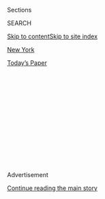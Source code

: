 <div id="app">

<div>

<div>

<div>

<div class="NYTAppHideMasthead css-1q2w90k e1suatyy0">

<div class="section css-ui9rw0 e1suatyy2">

<div class="css-eph4ug er09x8g0">

<div class="css-6n7j50">

</div>

<span class="css-1dv1kvn">Sections</span>

<div class="css-10488qs">

<span class="css-1dv1kvn">SEARCH</span>

</div>

[Skip to content](#site-content)[Skip to site index](#site-index)

</div>

<div id="masthead-section-label" class="css-1wr3we4 eaxe0e00">

[New
York](https://www.nytimes3xbfgragh.onion/section/nyregion)

</div>

<div class="css-10698na e1huz5gh0">

</div>

</div>

<div id="masthead-bar-one" class="section hasLinks css-15hmgas e1csuq9d3">

<div class="css-uqyvli e1csuq9d0">

</div>

<div class="css-1uqjmks e1csuq9d1">

</div>

<div class="css-9e9ivx">

[](https://myaccount.nytimes3xbfgragh.onion/auth/login?response_type=cookie&client_id=vi)

</div>

<div class="css-1bvtpon e1csuq9d2">

[Today’s
Paper](https://www.nytimes3xbfgragh.onion/section/todayspaper)

</div>

</div>

</div>

</div>

<div data-aria-hidden="false">

<div id="site-content" data-role="main">

<div>

<div class="css-1aor85t" style="opacity:0.000000001;z-index:-1;visibility:hidden">

<div class="css-1hqnpie">

<div class="css-epjblv">

<span class="css-17xtcya">[New
York](/section/nyregion)</span><span class="css-x15j1o">|</span><span class="css-fwqvlz">After
Testifying Against the Bloods, Can Tekashi 69
Disappear?</span>

</div>

<div class="css-k008qs">

<div class="css-1iwv8en">

<span class="css-18z7m18"></span>

<div>

</div>

</div>

<span class="css-1n6z4y">https://nyti.ms/351GNVg</span>

<div class="css-1705lsu">

<div class="css-4xjgmj">

<div class="css-4skfbu" data-role="toolbar" data-aria-label="Social Media Share buttons, Save button, and Comments Panel with current comment count" data-testid="share-tools">

  - 
  - 
  - 
  - 
    
    <div class="css-6n7j50">
    
    </div>

  - 

</div>

</div>

</div>

</div>

</div>

</div>

<div class="css-13pd83m">

</div>

<div id="top-wrapper" class="css-1sy8kpn">

<div id="top-slug" class="css-l9onyx">

Advertisement

</div>

[Continue reading the main
story](#after-top)

<div class="ad top-wrapper" style="text-align:center;height:100%;display:block;min-height:250px">

<div id="top" class="place-ad" data-position="top" data-size-key="top">

</div>

</div>

<div id="after-top">

</div>

</div>

<div>

<div id="sponsor-wrapper" class="css-1hyfx7x">

<div id="sponsor-slug" class="css-19vbshk">

Supported by

</div>

[Continue reading the main
story](#after-sponsor)

<div id="sponsor" class="ad sponsor-wrapper" style="text-align:center;height:100%;display:block">

</div>

<div id="after-sponsor">

</div>

</div>

<div class="css-186x18t">

</div>

<div class="css-1vkm6nb ehdk2mb0">

# After Testifying Against the Bloods, Can Tekashi 69 Disappear?

</div>

He became a star witness for prosecutors, drawing death threats. Can a
viral sensation now truly vanish? And would he want to?

<div class="css-79elbk" data-testid="photoviewer-wrapper">

<div class="css-z3e15g" data-testid="photoviewer-wrapper-hidden">

</div>

<div class="css-1a48zt4 ehw59r15" data-testid="photoviewer-children">

![<span class="css-16f3y1r e13ogyst0" data-aria-hidden="true">Daniel
Hernandez, a rapper known as Tekashi6ix9ine, in State Supreme Court in
Manhattan in October
2018.</span><span class="css-cnj6d5 e1z0qqy90" itemprop="copyrightHolder"><span class="css-1ly73wi e1tej78p0">Credit...</span><span><span>Jefferson
Siegel for The New York
Times</span></span></span>](https://static01.graylady3jvrrxbe.onion/images/2019/09/22/nyregion/22Tekashi/22Tekashi-articleLarge.jpg?quality=75&auto=webp&disable=upscale)

</div>

</div>

<div class="css-18e8msd">

<div class="css-vp77d3 epjyd6m0">

<div class="css-hus3qt ey68jwv0" data-aria-hidden="true">

[![Ali
Watkins](https://static01.graylady3jvrrxbe.onion/images/2019/02/20/multimedia/author-ali-watkins/author-ali-watkins-thumbLarge.png
"Ali Watkins")](https://www.nytimes3xbfgragh.onion/by/ali-watkins)

</div>

<div class="css-1baulvz">

By [<span class="css-1baulvz last-byline" itemprop="name">Ali
Watkins</span>](https://www.nytimes3xbfgragh.onion/by/ali-watkins)

</div>

</div>

  - 
    
    <div class="css-ld3wwf e16638kd2">
    
    Published Sept. 22, 2019Updated Sept. 2,
    2020
    
    </div>

  - 
    
    <div class="css-4xjgmj">
    
    <div class="css-pvvomx" data-role="toolbar" data-aria-label="Social Media Share buttons, Save button, and Comments Panel with current comment count" data-testid="share-tools">
    
      - 
      - 
      - 
      - 
        
        <div class="css-6n7j50">
        
        </div>
    
      - 
    
    </div>
    
    </div>

</div>

</div>

<div class="section meteredContent css-1r7ky0e" name="articleBody" itemprop="articleBody">

<div class="css-1fanzo5 StoryBodyCompanionColumn">

<div class="css-53u6y8">

For three short days in September, the rapper
[Tekashi 6ix9ine](https://www.nytimes3xbfgragh.onion/2020/09/02/arts/music/6ix9ine-interview.html)
was back in his element: blowing up the internet. Abandoning his brand
as a professional agitator, the Instagram celebrity became [a star
witness for the federal
government](https://www.nytimes3xbfgragh.onion/2019/09/19/nyregion/tekashi-69-case-testimony-jim-jones.html),
and testified at length about fellow rappers and his former crew, the
Nine Trey Gangsta Bloods.

But when
[6ix9ine](https://www.nytimes3xbfgragh.onion/2019/12/18/nyregion/tekashi-69-sentenced.html)
— whose real name is [Daniel
Hernandez](https://www.nytimes3xbfgragh.onion/2019/12/18/nyregion/tekashi-69-sentenced.html)
— stepped off the witness stand on Thursday, he stepped into an
uncertain future.

The debacle has all but eviscerated Mr. Hernandez’s credibility in rap,
where fellow performers [have branded him a
“snitch.”](https://www.nytimes3xbfgragh.onion/2019/09/25/nyregion/tekashi69-crime-trial.html)
His safety is similarly suspect; the Nine Trey gang has not historically
taken kindly to being double-crossed, and has already threatened to kill
him once.

“I knew I was going to become a target,” he said in court. “I knew they
were going to try and hurt me.”

</div>

</div>

<div class="css-1fanzo5 StoryBodyCompanionColumn">

<div class="css-53u6y8">

*\[Read more of* [*Tekashi 69’s courtroom
testimony*](https://www.nytimes3xbfgragh.onion/2019/09/20/arts/music/tekashi-case-testimony.html)*.\]*

[Mr.
Hernandez](https://www.nytimes3xbfgragh.onion/2019/10/03/nyregion/tekashi-69-guilty.html)
was in court to testify against two of his former confidants, Anthony
Ellison, 31, and Aljermiah Mack, 33, in a sweeping racketeering and
firearms case prosecutors brought against the gang last year. For hours
last week, Mr. Hernandez walked the jury through the inner workings of
Nine Trey, [a prison gang with roots on Rikers
Island](https://www.nytimes3xbfgragh.onion/2019/09/30/nyregion/tekashi-69-trial-gang-violence.html)
in the 1990s.

In doing so, [the rapper may have
decimated](https://www.nytimes3xbfgragh.onion/2019/09/24/nyregion/tekashi-69-witness-protection-program.html)
any remaining good will he had left in the rap industry as he became
both a punch line and a pariah — the subject of intense online vitriol
from his onetime peers, who expressed astonishment at the amount of
information Mr. Hernandez had provided.

Artists including Snoop Dogg, Future and Lil Durk shared memes or
pointed words denouncing 6ix9ine as a snitch, with Meek Mill writing,
“Message of the day don’t be a internet gangsta … be yourself\!”

Minya Oh, best known as Miss Info, the founder of the hip-hop news
website MissInfo.tv and a former host on the rap radio station Hot 97 in
New York, called the 6ix9ine saga a “Greek telenovela tragicomedy,” and
predicted that he would face a complex conundrum upon being released:
curiosity would be at an all-time high, but within the hip-hop
community, so would animus.

“In the attention economy, just knowing that 6ix9ine might open his
mouth somewhere is like shipping platinum,” she said. “But nobody with
any of their own value will ever stand next to him. So he has to exist
in a vacuum and can’t leave his house. All doable things for an artist
in 2019 and beyond.”

</div>

</div>

<div class="css-1fanzo5 StoryBodyCompanionColumn">

<div class="css-53u6y8">

Labels would be reluctant to allow their artists to work with him, Ms.
Oh added, “But they all think when he gets out of jail, he will be a big
draw.”

*\[Read about 6ix9ine’s*
[*first*](https://www.nytimes3xbfgragh.onion/2019/09/17/nyregion/tekashi-69-testifying-court-trial.html?module=inline)*,*
[*second*](https://www.nytimes3xbfgragh.onion/2019/09/18/nyregion/tekashi-69-testifies-testimony-stand-court.html?module=inline)
*and*
[*third*](https://www.nytimes3xbfgragh.onion/2019/09/19/nyregion/tekashi-69-case-testimony-jim-jones.html?module=inline)
*days of testimony.\]*

Mr. Hernandez [pleaded
guilty](https://www.nytimes3xbfgragh.onion/2019/02/01/nyregion/tekashi-69-pleads-guilty.html)
in January to racketeering conspiracy and eight other charges. He faces
a minimum of 47 years in prison. If his cooperation is successful,
prosecutors agreed earlier this year [to lobby for a lighter
sentence](https://www.nytimes3xbfgragh.onion/2019/12/04/nyregion/tekashi-69-sentencing.html).

His utility as an informant has an inevitable expiration date. Mr.
Ellison’s and Mr. Mack’s trial is expected to conclude within days, and
it is unclear whether Mr. Hernandez would testify in any other potential
trials that could stem from the government’s case against Nine Trey.

Prosecutors have indicated he could enter the witness protection
program.

Such a path would not be unprecedented. The government has successfully
relocated and protected high-profile witnesses in the past; mobsters
have started over as bakery owners, and reformed assassins have found
new careers as doll salesmen, two former federal law enforcement
officials said.

“Despite how connected we are, and the appetite for social media content
in this country, there are places where, if this kid gets a haircut and
wears normal clothes, no one would know or care who he is,” said Jay
Kramer, a former F.B.I. official who worked on organized crime cases.

There is almost nothing in Mr. Hernandez’s background that suggests a
capacity for discretion, and it is unlikely the United States Marshals
Service, which runs the witness protection program, would pay for the
removal of Mr. Hernandez’s signature face tattoos.

The rapper, whose rainbow-colored hair has faded to its natural black,
transformed into a thoughtful, conscientious narrator in court. He
paused frequently to translate street slang to the jury, and showed
disarming flashes of naïveté — he asked lawyers to explain large words
and requested clarification about questions.

</div>

</div>

<div class="css-1fanzo5 StoryBodyCompanionColumn">

<div class="css-53u6y8">

That Mr. Hernandez landed in prison because of his affiliation with Nine
Trey is less surprising than his reinvention as an informant.

The Bushwick native linked up with the gang in 2017, he said, after his
first international tour, in Eastern Europe. At the time, Mr.
Hernandez’s bizarre mash-up of heavy metal and hip-hop was confusing —
and compelling — the rap world.

But his style shifted considerably that year, when he returned to
Brooklyn and partnered with the Nine Trey gang. His multiplatinum
breakout single, “GUMMO,” featured several purported members of Nine
Trey in the track’s music video, which went viral.

“That’s what people liked,” he said of the gang affiliation. “It was
just a formula, a blueprint that I found that worked.”

</div>

</div>

<div class="css-79elbk" data-testid="photoviewer-wrapper">

<div class="css-z3e15g" data-testid="photoviewer-wrapper-hidden">

</div>

<div class="css-1a48zt4 ehw59r15" data-testid="photoviewer-children">

![<span class="css-16f3y1r e13ogyst0" data-aria-hidden="true">Mr.
Hernandez, performing in Milan last
year.</span><span class="css-cnj6d5 e1z0qqy90" itemprop="copyrightHolder"><span class="css-1ly73wi e1tej78p0">Credit...</span><span>Luca
Bruno/Associated
Press</span></span>](https://static01.graylady3jvrrxbe.onion/images/2019/09/22/nyregion/22Tekashi2/22Tekashi2-articleLarge.jpg?quality=75&auto=webp&disable=upscale)

</div>

</div>

<div class="css-1fanzo5 StoryBodyCompanionColumn">

<div class="css-53u6y8">

Mr. Hernandez, who had amassed a gigantic internet following, became a
sort of cash cow for the Nine Trey leadership, he said, including Mr.
Ellison and Kifano (Shotti) Jordan. Both collected tens of thousands of
dollars from Mr. Hernandez’s performances, he said.

Mr. Jordan pleaded guilty to federal firearms charges earlier this year
in connection with the case, and was sentenced to 15 years in prison.

</div>

</div>

<div class="css-1fanzo5 StoryBodyCompanionColumn">

<div class="css-53u6y8">

Mr. Hernandez’s profitability made him a coveted token in the Nine Trey
hierarchy, prosecutors said. Mr. Ellison and Mr. Jordan began warring
over control of the rapper’s career, culminating in Mr. Ellison
allegedly kidnapping and robbing Mr. Hernandez last summer.

“I’m pleading with him,” Mr. Hernandez said of the incident. “I’m like,
‘Yo, I’m scared. I have a daughter. I have a 3-year-old daughter at
home.’”

The alleged
[kidnapping](https://www.nytimes3xbfgragh.onion/2019/09/19/nyregion/tekashi-69-case-testimony-jim-jones.html),
which was widely covered at the time, would be the catalyst for Mr.
Hernandez’s unraveling. By November, he had publicly renounced Nine
Trey.

“I was tired of being extorted,” he said.

His repudiation was significant enough that the gang began discussing
how to punish Mr. Hernandez for his disloyalty, [according to
wiretaps](https://www.nytimes3xbfgragh.onion/2018/11/29/nyregion/tekashi6ix9ine-jail-treyway.html).
The threats were deemed credible, and officials with the F.B.I. visited
Mr. Hernandez to offer him protection, which he declined.

Days later, Mr. Hernandez and 11 other reputed Nine Trey members were
arrested and charged in the [sweeping racketeering and firearms
case](https://www.nytimes3xbfgragh.onion/2018/11/19/nyregion/tekashi-6ix9ine-arrested-racketeering.html).

Twenty-four hours later, Mr. Hernandez rescinded his previous
declination to the F.B.I. He agreed to testify against his former crew.

Joe Coscarelli contributed reporting.

</div>

</div>

</div>

<div>

</div>

<div>

</div>

<div>

</div>

<div>

<div id="bottom-wrapper" class="css-1ede5it">

<div id="bottom-slug" class="css-l9onyx">

Advertisement

</div>

[Continue reading the main
story](#after-bottom)

<div id="bottom" class="ad bottom-wrapper" style="text-align:center;height:100%;display:block;min-height:90px">

</div>

<div id="after-bottom">

</div>

</div>

</div>

</div>

</div>

## Site Index

<div>

</div>

## Site Information Navigation

  - [© <span>2020</span> <span>The New York Times
    Company</span>](https://help.nytimes3xbfgragh.onion/hc/en-us/articles/115014792127-Copyright-notice)

<!-- end list -->

  - [NYTCo](https://www.nytco.com/)
  - [Contact
    Us](https://help.nytimes3xbfgragh.onion/hc/en-us/articles/115015385887-Contact-Us)
  - [Work with us](https://www.nytco.com/careers/)
  - [Advertise](https://nytmediakit.com/)
  - [T Brand Studio](http://www.tbrandstudio.com/)
  - [Your Ad
    Choices](https://www.nytimes3xbfgragh.onion/privacy/cookie-policy#how-do-i-manage-trackers)
  - [Privacy](https://www.nytimes3xbfgragh.onion/privacy)
  - [Terms of
    Service](https://help.nytimes3xbfgragh.onion/hc/en-us/articles/115014893428-Terms-of-service)
  - [Terms of
    Sale](https://help.nytimes3xbfgragh.onion/hc/en-us/articles/115014893968-Terms-of-sale)
  - [Site
    Map](https://spiderbites.nytimes3xbfgragh.onion)
  - [Help](https://help.nytimes3xbfgragh.onion/hc/en-us)
  - [Subscriptions](https://www.nytimes3xbfgragh.onion/subscription?campaignId=37WXW)

</div>

</div>

</div>

</div>
